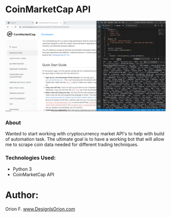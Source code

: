 # CoinMarketCap API 

<img src="https://github.com/DesignisOrion/CryptoCurrency-Bot/blob/main/img/Etz1C7RXEAEzoA6.png">

### About 
Wanted to start working with cryptocurrency market API's to help with build of automation task. The ultimate goal is to have a working bot that will allow me to scrape coin data needed for different trading techniques.

### Technologies Used:
- Python 3
- CoinMarketCap API

# Author: 
Orion F.
www.DesignIsOrion.com



